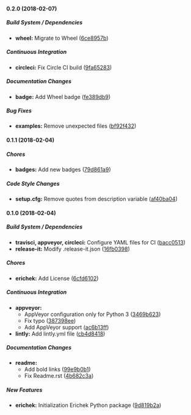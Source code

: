 #### 0.2.0 (2018-02-07)

##### Build System / Dependencies

* **wheel:**  Migrate to Wheel ([6ce8957b](https://github.com/Kristinita/Erichek/commit/6ce8957ba8bc4800b1f6ed622581cf769862b629))

##### Continuous Integration

* **circleci:**  Fix Circle CI build ([9fa65283](https://github.com/Kristinita/Erichek/commit/9fa65283b38fc5a53bf9a3fec5e7fafffa62324d))

##### Documentation Changes

* **badge:**  Add Wheel badge ([fe389db9](https://github.com/Kristinita/Erichek/commit/fe389db94c00b68229e842af0341a43efb4b4f72))

##### Bug Fixes

* **examples:**  Remove unexpected files ([bf92f432](https://github.com/Kristinita/Erichek/commit/bf92f4325004720b2a98c1a7f5522f745026a287))

#### 0.1.1 (2018-02-04)

##### Chores

* **badges:**  Add new badges ([79d861a9](https://github.com/Kristinita/Erichek/commit/79d861a9741bdcf14ed4fefcb95af64e23cb3ebe))

##### Code Style Changes

* **setup.cfg:**  Remove quotes from description variable ([af40ba04](https://github.com/Kristinita/Erichek/commit/af40ba045d13da5fa8687515b318a131f9da7017))

#### 0.1.0 (2018-02-04)

##### Build System / Dependencies

* **travisci, appveyor, circleci:**  Configure YAML files for CI ([bacc0513](https://github.com/Kristinita/Erichek/commit/bacc0513711a492058819890a768fee540529234))
* **release-it:**  Modify .release-it.json ([16fb0398](https://github.com/Kristinita/Erichek/commit/16fb0398d58847cbee5ebfc6854e1a4b7601a034))

##### Chores

* **erichek:**  Add License ([6cfd6102](https://github.com/Kristinita/Erichek/commit/6cfd61027b73af52c1ae15977ed95f70384f2ab1))

##### Continuous Integration

* **appveyor:**
  *  AppVeyor configuration only for Python 3 ([3469b623](https://github.com/Kristinita/Erichek/commit/3469b6231137c61bbff46145fa50e29b9cf9c30b))
  *  Fix typo ([387398ee](https://github.com/Kristinita/Erichek/commit/387398ee0d790cd129846b43ccd74006a0d9b3e9))
  *  Add AppVeyor support ([ac6b13ff](https://github.com/Kristinita/Erichek/commit/ac6b13ff2d8b9aeee676538755512c82502deb9a))
* **lintly:**  Add lintly.yml file ([cb4d8418](https://github.com/Kristinita/Erichek/commit/cb4d84188c021cd86d08439501ecf6d1f7553e98))

##### Documentation Changes

* **readme:**
  *  Add bold links ([99e9b0b1](https://github.com/Kristinita/Erichek/commit/99e9b0b19526b7dff12d45bb5243b44e209287fe))
  *  Fix Readme.rst ([4b682c3a](https://github.com/Kristinita/Erichek/commit/4b682c3a1728dff3290adc1aa61cf1158ecde7e8))

##### New Features

* **erichek:**  Initialization Erichek Python package ([9d819b2a](https://github.com/Kristinita/Erichek/commit/9d819b2aec9274c59ac1825a26967ff9dfa0b4b5))

